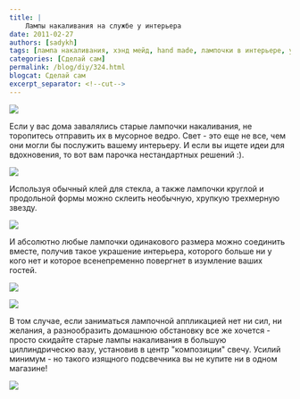 ```yaml
---
title: |
    Лампы накаливания на службе у интерьера
date: 2011-02-27
authors: [sadykh]
tags: [лампа накаливания, хэнд мейд, hand made, лампочки в интерьере, украшение интерьера, дизайнерские решения]
categories: [Сделай сам]
permalink: /blog/diy/324.html
blogcat: Сделай сам
excerpt_separator: <!--cut-->
---
```



![](http://itw66.ru/uploads/images/00/00/05/2011/02/27/4f936b.jpg)


Если у вас дома завалялись старые лампочки накаливания, не торопитесь отправить их в мусорное ведро. Свет - это еще не все, чем они могли бы послужить вашему интерьеру. И если вы ищете идеи для вдохновения, то вот вам парочка нестандартных решений :).


<!--cut-->



![](http://itw66.ru/uploads/images/00/00/05/2011/02/27/c5c7b0.jpg)


Используя обычный клей для стекла, а также лампочки круглой и продольной формы можно склеить необычную, хрупкую трехмерную звезду.


![](http://itw66.ru/uploads/images/00/00/05/2011/02/27/e2f6c1.jpg)


И абсолютно любые лампочки одинакового размера можно соединить вместе, получив такое украшение интерьера, которого больше ни у кого нет и которое всенепременно повергнет в изумление ваших гостей. 


![](http://itw66.ru/uploads/images/00/00/05/2011/02/27/3d633d.jpg)



![](http://itw66.ru/uploads/images/00/00/05/2011/02/27/7a399e.jpg)


В том случае, если заниматься лампочной аппликацией нет ни сил, ни желания, а разнообразить домашнюю обстановку все же хочется - просто скидайте старые лампы накаливания в большую циллиндрическю вазу, установив в центр "композиции" свечу. Усилий минимум - но такого изящного подсвечника вы не купите ни в одном магазине! 


![](http://itw66.ru/uploads/images/00/00/05/2011/02/27/149791.jpg)

